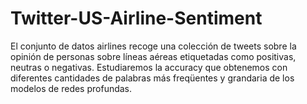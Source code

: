# Twitter-US-Airline-Sentiment
El conjunto de datos airlines recoge una colección de tweets sobre la opinión de personas sobre líneas aéreas etiquetadas como positivas, neutras o negativas. Estudiaremos la accuracy que obtenemos con diferentes cantidades de palabras más freqüentes y grandaria de los modelos de redes profundas.
